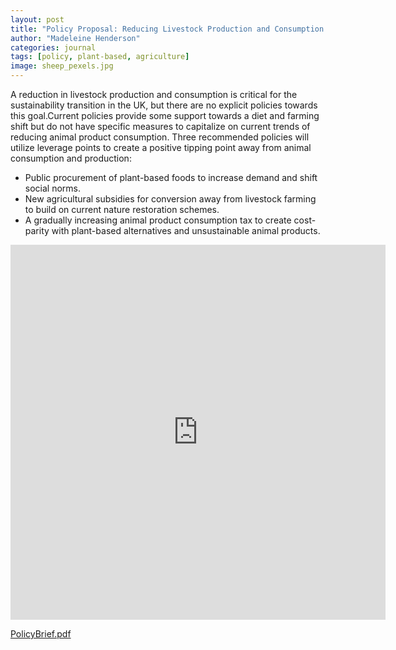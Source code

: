 ```yaml
---
layout: post
title: "Policy Proposal: Reducing Livestock Production and Consumption in the UK"
author: "Madeleine Henderson"
categories: journal
tags: [policy, plant-based, agriculture]
image: sheep_pexels.jpg
---
```


A reduction in livestock production and consumption is critical for the sustainability transition in the UK, but there are no explicit policies towards this goal.Current policies provide some support towards a diet and farming shift but do not have specific measures to capitalize on current trends of reducing animal product consumption. Three recommended policies will utilize leverage points to create a positive tipping point away from animal consumption and production:
* Public procurement of plant-based foods to increase demand and shift social norms.
* New agricultural subsidies for conversion away from livestock farming to build on current nature restoration schemes.
* A gradually increasing animal product consumption tax to create cost-parity with plant-based alternatives and unsustainable animal products. 

<embed src="https://ml-henderson.github.io/assets/files/Livestock_policy_proposal.pdf"
    type="application/pdf" 
    width="600"
    height="600"/>

[PolicyBrief.pdf](../assets/files/Livestock_policy_proposal.pdf)

